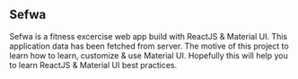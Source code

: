 ## Sefwa 
Sefwa is a fitness excercise web app build with ReactJS & Material UI. This application data has been fetched from server. The motive of this project to learn how to learn, customize & use Material UI. Hopefully this will help you to learn ReactJS & Material UI best practices.